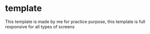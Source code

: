 # template
This template is made by me for practice purpose, this template is full responsive for all types of screens
